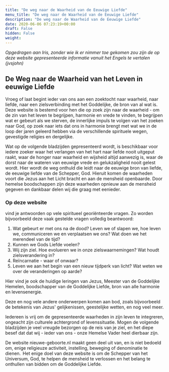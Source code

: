 ```yaml
---
title: "De weg naar de Waarheid van de Eeuwige Liefde"
menu_title: "De weg naar de Waarheid van de Eeuwige Liefde"
description: "De weg naar de Waarheid van de Eeuwige Liefde"
date: 2020-06-06 07:23:19+00:00
draft: False
hidden: False
weight:
---
```


*Opgedragen aan Iris, zonder wie ik er nimmer toe gekomen zou zijn de op deze website gepresenteerde informatie vanuit het Engels te vertalen (jvsjohn)*
## De Weg naar de Waarheid van het Leven in eeuwige Liefde

Vroeg of laat begint ieder van ons aan een zoektocht naar waarheid, naar liefde, naar een zielsverbinding met het Goddelijke, de bron van al wat is. Deze website is bestemd voor hen die op zoek zijn naar de waarheid - om de zin van het leven te begrijpen, harmonie en vrede te vinden, te begrijpen wat er gebeurt als we sterven, de innerlijke impuls te volgen van het zoeken naar God, op zoek naar iets dat ons in harmonie brengt met wat we in de loop der jaren geleerd hebben via de verschillende spirituele wegen, gevestigde religies en dergelijke.

Wat op de volgende bladzijden gepresenteerd wordt, is beschikbaar voor iedere zoeker waar het verlangen van het hart naar liefde nooit uitgeput raakt, waar de honger naar waarheid en wijsheid altijd aanwezig is, waar de dorst naar de wateren van eeuwige vrede en gelukzaligheid nooit gelest wordt. Hier wordt de weg onthuld die leidt naar de eeuwige bron van liefde, de eeuwige liefde van de Schepper, God. Hieruit komen de waarheden voort die Jezus aan het Licht bracht en aan de mensheid openbaarde. Door hemelse boodschappen zijn deze waarheden opnieuw aan de mensheid gegeven en dankbaar delen wij die graag met eenieder.

### Op deze website

vind je antwoorden op vele spiritueel georiënteerde vragen. Zo worden bijvoorbeeld deze vaak gestelde vragen volledig beantwoord:

1. Wat gebeurt er met ons na de dood? Leven we of slapen we, hoe leven we, communiceren we en verplaatsen we ons? Wat doen we het merendeel van de tijd?
2. Kunnen we Gods Liefde voelen?
3. Wij zijn ziel. Hoe evolueren we in onze zielswaarnemingen? Wat houdt zielsverandering in?
4. Reïncarnatie - waar of onwaar?
5. Leven we aan het begin van een nieuw tijdperk van licht? Wat weten we over de veranderingen op aarde?

Hier vind je ook de huidige leringen van Jezus, Meester van de Goddelijke Hemelen, boodschapper van de Goddelijke Liefde, bron van alle harmonie en levensenergie.

Deze en nog vele andere onderwerpen komen aan bod, zoals bijvoorbeeld de betekenis van Jezus' gelijkenissen, geestelijke wetten, en nog veel meer.

Iedereen is vrij om de gepresenteerde waarheden in zijn leven te integreren, ongeacht zijn culturele achtergrond of levenssituatie. Mogen de volgende bladzijden je veel vreugde bezorgen op de reis van je ziel, en het diepe besef dat dat wij - ieder van ons - onze Hemelse Vader heel dierbaar zijn.

De website nieuwe-geboorte.nl maakt geen deel uit van, en is niet bedoeld om, enige religieuze activiteit, instelling, beweging of denominatie te dienen.  Het enige doel van deze website is om de Schepper van het Universum, God, te helpen de mensheid te verlossen en het belang te onthullen van bidden om de Goddelijke Liefde.
